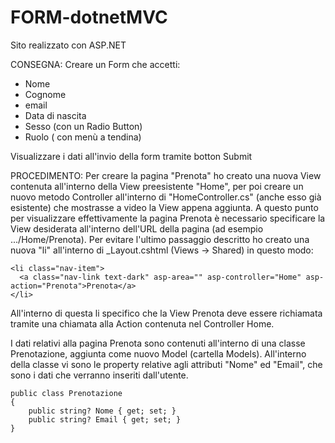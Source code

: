 # FORM-dotnetMVC

Sito realizzato con ASP.NET

CONSEGNA:
Creare un Form che accetti:
- Nome
- Cognome
- email
- Data di nascita
- Sesso (con un Radio Button)
- Ruolo ( con menù a tendina)

Visualizzare i dati all'invio della form tramite botton Submit

PROCEDIMENTO:
Per creare la pagina "Prenota" ho creato una nuova View contenuta all'interno della View preesistente "Home", per poi creare un nuovo metodo Controller all'interno di "HomeController.cs" (anche esso già esistente) che mostrasse a video la View appena aggiunta.
A questo punto per visualizzare effettivamente la pagina Prenota è necessario specificare la View desiderata all'interno dell'URL della pagina (ad esempio .../Home/Prenota).
Per evitare l'ultimo passaggio descritto ho creato una nuova "li" all'interno di _Layout.cshtml (Views -> Shared) in questo modo:
```
<li class="nav-item">
  <a class="nav-link text-dark" asp-area="" asp-controller="Home" asp-action="Prenota">Prenota</a>
</li>
```
All'interno di questa li specifico che la View Prenota deve essere richiamata tramite una chiamata alla Action contenuta nel Controller Home.

I dati relativi alla pagina Prenota sono contenuti all'interno di una classe Prenotazione, aggiunta come nuovo Model (cartella Models).
All'interno della classe vi sono le property relative agli attributi "Nome" ed "Email", che sono i dati che verranno inseriti dall'utente.
```
public class Prenotazione
{
    public string? Nome { get; set; }
    public string? Email { get; set; }
}
```
